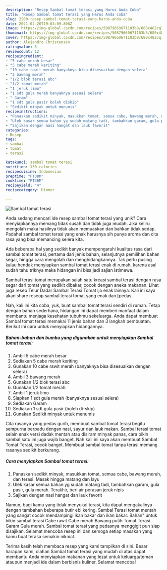 ```yaml
---
description: "Resep Sambal tomat terasi yang Harus Anda Coba"
title: "Resep Sambal tomat terasi yang Harus Anda Coba"
slug: 2200-resep-sambal-tomat-terasi-yang-harus-anda-coba
date: 2021-02-20T19:03:09.808Z
image: https://img-global.cpcdn.com/recipes/50879660671103b8/680x482cq70/sambal-tomat-terasi-foto-resep-utama.jpg
thumbnail: https://img-global.cpcdn.com/recipes/50879660671103b8/680x482cq70/sambal-tomat-terasi-foto-resep-utama.jpg
cover: https://img-global.cpcdn.com/recipes/50879660671103b8/680x482cq70/sambal-tomat-terasi-foto-resep-utama.jpg
author: Alejandro Christensen
ratingvalue: 5
reviewcount: 12
recipeingredient:
- "5 cabe merah besar"
- "5 cabe merah keriting"
- "10 cabe rawit merah banyaknya bisa disesuaikan dengan selera"
- "3 bawang merah"
- "1/2 blok terasi abc"
- "1/2 tomat merah"
- "1 jeruk limo"
- "1 sdt gula merah banyaknya sesuai selera"
- " Garam"
- "1 sdt gula pasir boleh diskip"
- "Sedikit minyak untuk menumis"
recipeinstructions:
- "Panaskan sedikit minyak, masukkan tomat, semua cabe, bawang merah, dan terasi. Masak hingga matang dan layu"
- "Ulek kasar semua bahan yg sudah matang tadi, tambahkan garam, gula pasir, gula merah. Terakhir, beri air perasan jeruk nipis"
- "Sajikan dengan nasi hangat dan lauk favorit"
categories:
- Resep
tags:
- sambal
- tomat
- terasi

katakunci: sambal tomat terasi 
nutrition: 130 calories
recipecuisine: Indonesian
preptime: "PT38M"
cooktime: "PT36M"
recipeyield: "4"
recipecategory: Dinner

---
```



![Sambal tomat terasi](https://img-global.cpcdn.com/recipes/50879660671103b8/680x482cq70/sambal-tomat-terasi-foto-resep-utama.jpg)

Anda sedang mencari ide resep sambal tomat terasi yang unik? Cara menyiapkannya memang tidak susah dan tidak juga mudah. Jika keliru mengolah maka hasilnya tidak akan memuaskan dan bahkan tidak sedap. Padahal sambal tomat terasi yang enak harusnya sih punya aroma dan cita rasa yang bisa memancing selera kita.

Ada beberapa hal yang sedikit banyak mempengaruhi kualitas rasa dari sambal tomat terasi, pertama dari jenis bahan, selanjutnya pemilihan bahan segar, hingga cara mengolah dan menghidangkannya. Tak perlu pusing kalau hendak menyiapkan sambal tomat terasi enak di rumah, karena asal sudah tahu triknya maka hidangan ini bisa jadi sajian istimewa.

Sambal terasi tomat merupakan salah satu kreasi sambal terasi dengan rasa segar dari tomat yang sedikit dibakar, cocok dengan aneka makanan. Lihat juga resep Telur Dadar Sambal Terasi Tomat ijo enak lainnya. Kali ini saya akan share reseop sambal terasi tomat yang enak dan [pedas.


Nah, kali ini kita coba, yuk, buat sambal tomat terasi sendiri di rumah. Tetap dengan bahan sederhana, hidangan ini dapat memberi manfaat dalam membantu menjaga kesehatan tubuhmu sekeluarga. Anda dapat membuat Sambal tomat terasi memakai 11 jenis bahan dan 3 langkah pembuatan. Berikut ini cara untuk menyiapkan hidangannya.

<!--inarticleads1-->

##### Bahan-bahan dan bumbu yang digunakan untuk menyiapkan Sambal tomat terasi:

1. Ambil 5 cabe merah besar
1. Sediakan 5 cabe merah keriting
1. Gunakan 10 cabe rawit merah (banyaknya bisa disesuaikan dengan selera)
1. Ambil 3 bawang merah
1. Gunakan 1/2 blok terasi abc
1. Gunakan 1/2 tomat merah
1. Ambil 1 jeruk limo
1. Siapkan 1 sdt gula merah (banyaknya sesuai selera)
1. Sediakan  Garam
1. Sediakan 1 sdt gula pasir (boleh di-skip)
1. Gunakan Sedikit minyak untuk menumis


Cita rasanya yang pedas gurih, membuat sambal tomat terasi begitu sempurna berpadu dengan nasi, sayur dan lauk makan. Sambal terasi tomat selain enak versi dadak mentah atau disiram minyak panas, cara bikin sambal satu ini juga wajib banget. Nah kali ini saya akan membuat Sambal Tomat Terasi, cocok banget. Membuat sambal tomat tanpa terasi memang rasanya sedikit berkurang. 

<!--inarticleads2-->

##### Cara menyiapkan Sambal tomat terasi:

1. Panaskan sedikit minyak, masukkan tomat, semua cabe, bawang merah, dan terasi. Masak hingga matang dan layu
1. Ulek kasar semua bahan yg sudah matang tadi, tambahkan garam, gula pasir, gula merah. Terakhir, beri air perasan jeruk nipis
1. Sajikan dengan nasi hangat dan lauk favorit


Namun, bagi kamu yang tidak menyukai terasi, kita dapat mengakalinya dengan tambahan beberapa butir ebi kering. Sambal Terasi tomat mentah yang sangat cocok mendampingi ikan bakar dan ikan bakar. Bahan&#34; untuk bikin sambal terasi Cabe rawit Cabe merah Bawang putih Tomat Terasi Garam Gula merah. Sambal tomat terasi yang pedasnya menggigit pun siap disajikan. Selamat mencoba resep ini dan semoga setiap masakan yang kamu buat terasa semakin nikmat. 

Terima kasih telah membaca resep yang kami tampilkan di sini. Besar harapan kami, olahan Sambal tomat terasi yang mudah di atas dapat membantu Anda menyiapkan makanan yang lezat untuk keluarga/teman ataupun menjadi ide dalam berbisnis kuliner. Selamat mencoba!

